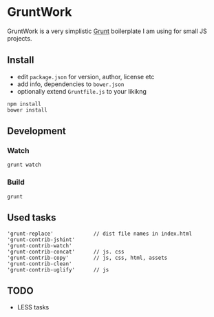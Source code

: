 # GruntWork

GruntWork is a very simplistic [Grunt](http://gruntjs.com/) boilerplate I am using for small JS projects.

## Install

* edit `package.json` for version, author, license etc
* add info, dependencies to `bower.json`
* optionally extend `Gruntfile.js` to your likikng

```!bash
npm install
bower install
```

## Development

### Watch

```!bash
grunt watch
```

### Build

```!bash
grunt
```

## Used tasks

```
'grunt-replace'             // dist file names in index.html
'grunt-contrib-jshint'
'grunt-contrib-watch'
'grunt-contrib-concat'      // js. css
'grunt-contrib-copy'        // js, css, html, assets
'grunt-contrib-clean'
'grunt-contrib-uglify'      // js

```
## TODO

 * LESS tasks
